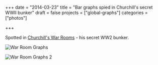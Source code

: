 +++
date = "2014-03-23"
title = "Bar graphs spied in Churchill's secret WWII bunker"
draft = false
projects = ["global-graphs"]
categories = ["photos"]

+++

Spotted in [Churchill's War Rooms](http://www.iwm.org.uk/visits/churchill-war-rooms) - his secret WW2 bunker.

![War Room Graphs](/images/globalgraphs/churchill.jpg)

![War Room Graphs 2](/images/globalgraphs/churchill2.jpg)

